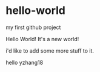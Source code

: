 # hello-world
my first github project

Hello World! It's a new world!

i'd like to add some more stuff to it.

hello yzhang18
